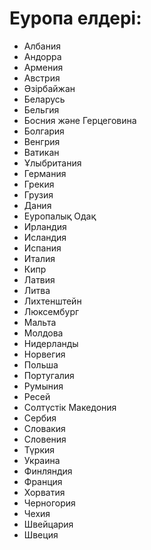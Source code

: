 <h1>Еуропа елдері:</h1>
<ul>
  <li>Албания</li>
  <li>Андорра</li>
  <li>Армения</li>
  <li>Австрия</li>
  <li>Әзірбайжан</li>
  <li>Беларусь</li>
  <li>Бельгия</li>
  <li>Босния және Герцеговина</li>
  <li>Болгария</li>
  <li>Венгрия</li>
  <li>Ватикан</li>
  <li>Ұлыбритания</li>
  <li>Германия</li>
  <li>Грекия</li>
  <li>Грузия</li>
  <li>Дания</li>
  <li>Еуропалық Одақ</li>
  <li>Ирландия</li>
  <li>Исландия</li>
  <li>Испания</li>
  <li>Италия</li>
  <li>Кипр</li>
  <li>Латвия</li>
  <li>Литва</li>
  <li>Лихтенштейн</li>
  <li>Люксембург</li>
  <li>Мальта</li>
  <li>Молдова</li>
  <li>Нидерланды</li>
  <li>Норвегия</li>
  <li>Польша</li>
  <li>Португалия</li>
  <li>Румыния</li>
  <li>Ресей</li>
  <li>Солтүстік Македония</li>
  <li>Сербия</li>
  <li>Словакия</li>
  <li>Словения</li>
  <li>Түркия</li>
  <li>Украина</li>
  <li>Финляндия</li>
  <li>Франция</li>
  <li>Хорватия</li>
  <li>Черногория</li>
  <li>Чехия</li>
  <li>Швейцария</li>
  <li>Швеция</li>
</ul>
